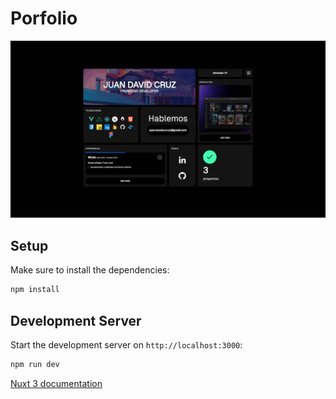 # Porfolio

![Logo](https://github.com/JCruzMi/new-portafolio/blob/master/public/images/portfolio/screen.webp?raw=true)

## Setup

Make sure to install the dependencies:

```bash
npm install
```

## Development Server

Start the development server on `http://localhost:3000`:

```bash
npm run dev
```

[Nuxt 3 documentation](https://nuxt.com/docs/getting-started/introduction)
